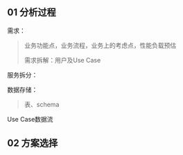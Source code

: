 ## 01 分析过程

需求：

> 业务功能点，业务流程，业务上的考虑点，性能负载预估
>
> 需求拆解：用户及Use Case

服务拆分：

数据存储：

> 表、schema

Use Case数据流

## 02 方案选择

